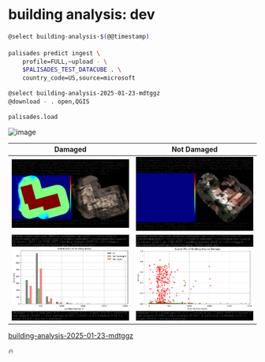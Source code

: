 # building analysis: dev

```bash
@select building-analysis-$(@@timestamp)

palisades predict ingest \
    profile=FULL,~upload - \
    $PALISADES_TEST_DATACUBE . \
    country_code=US,source=microsoft
```

```bash
@select building-analysis-2025-01-23-mdtggz
@download - . open,QGIS
```

```python
palisades.load
```

![image](https://github.com/kamangir/assets/blob/main/palisades/building-analysis-2.png?raw=true)

| Damaged | Not Damaged |
|-|-|
| ![image](https://github.com/kamangir/assets/blob/main/palisades/building-analysis-2025-01-23-mdtggz/thumbnail-11-031311102213-103001010B9A1B00-103001010B9A1B00-visual-prediction000075.png?raw=true) | ![image](https://github.com/kamangir/assets/blob/main/palisades/building-analysis-2025-01-23-mdtggz/thumbnail-11-031311102213-103001010B9A1B00-103001010B9A1B00-visual-prediction000255.png?raw=true) |
| ![image](https://github.com/kamangir/assets/blob/main/palisades/building-analysis-2025-01-23-mdtggz/area-damage-histogram.png?raw=true) | ![image](https://github.com/kamangir/assets/blob/main/palisades/building-analysis-2025-01-23-mdtggz/area-damage-scatter.png?raw=true) |


[building-analysis-2025-01-23-mdtggz](https://kamangir-public.s3.ca-central-1.amazonaws.com/building-analysis-2025-01-23-mdtggz.tar.gz)

🔥

